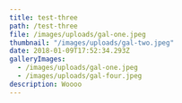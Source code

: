 ```yaml
---
title: test-three
path: /test-three
file: /images/uploads/gal-one.jpeg
thumbnail: "/images/uploads/gal-two.jpeg"
date: 2018-01-09T17:52:34.293Z
galleryImages:
  - /images/uploads/gal-one.jpeg
  - /images/uploads/gal-four.jpeg
description: Woooo
---
```


